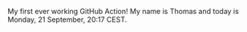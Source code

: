My first ever working GitHub Action!
My name is Thomas and today is Monday, 21 September, 20:17 CEST. 
